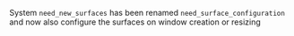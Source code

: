 
System `need_new_surfaces` has been renamed `need_surface_configuration` and now also configure the surfaces on window creation or resizing

